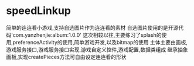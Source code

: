 # speedLinkup
 简单的连连看小游戏,支持自选图片作为连连看的素材
 自选图片使用的是开源代码'com.yanzhenjie:album:1.0.0'
 这次相较以往,主要练习了splash的使用,preferenceActivity的使用,简单游戏开发,以及bitmap的使用
 主体主要由画板,游戏服务接口,游戏服务接口实现,游戏自定义控件,游戏配置,数据类组成
 继承抽象画板,实现createPieces方法可自由设定连连看的形状
